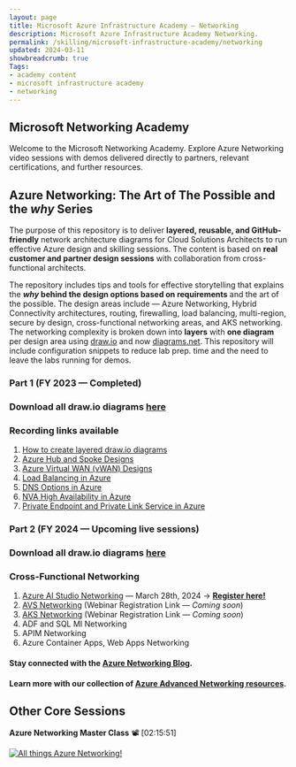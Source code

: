 ```yaml
---
layout: page
title: Microsoft Azure Infrastructure Academy — Networking
description: Microsoft Azure Infrastructure Academy Networking.
permalink: /skilling/microsoft-infrastructure-academy/networking
updated: 2024-03-11
showbreadcrumb: true
Tags:
- academy content
- microsoft infrastructure academy
- networking
---
```


## Microsoft Networking Academy
Welcome to the Microsoft Networking Academy. Explore Azure Networking video sessions with demos delivered directly to partners, relevant certifications, and further resources.

## Azure Networking: The Art of The Possible and the *why* Series

The purpose of this repository is to deliver **layered, reusable, and GitHub-friendly** network architecture diagrams for Cloud Solutions Architects to run effective Azure design and skilling sessions. The content is based on **real customer and partner design sessions** with collaboration from cross-functional architects. 

The repository includes tips and tools for effective storytelling that explains the ***why* behind the design options based on requirements** and the art of the possible. The design areas include — Azure Networking, Hybrid Connectivity architectures, routing, firewalling, load balancing, multi-region, secure by design, cross-functional networking areas, and AKS networking. The networking complexity is broken down into **layers** with **one diagram** per design area using [draw.io](https://app.diagrams.net/) and now [diagrams.net](https://www.diagrams.net/). This repository will include configuration snippets to reduce lab prep. time and the need to leave the labs running for demos.

### Part 1 (FY 2023 — Completed)
### Download all draw.io diagrams [here](/diagrams)

### Recording links available

1. [How to create layered draw.io diagrams](https://www.youtube.com/watch?v=-5tKnS03I5Y&t=998s)
2. [Azure Hub and Spoke Designs](https://nnstorage101.blob.core.windows.net/public-recordings/Session-1-Azure-Hub-spoke-architecture.mp4)
3. [Azure Virtual WAN (vWAN) Designs](https://nnstorage101.blob.core.windows.net/public-recordings/session-2-Azure-vWAN-designs.mp4)
4. [Load Balancing in Azure](https://nnstorage101.blob.core.windows.net/public-recordings/session-3-load-balancing-in-azure.mp4)
5. [DNS Options in Azure](https://nnstorage101.blob.core.windows.net/public-recordings/Session-4-dns-options-in-azure.mp4)
6. [NVA High Availability in Azure](https://nnstorage101.blob.core.windows.net/public-recordings/session-5-nva-ha-in-azure.mp4)
7. [Private Endpoint and Private Link Service in Azure](https://nnstorage101.blob.core.windows.net/public-recordings/session-6-private-endpoint.mp4)

   
### Part 2 (FY 2024 — Upcoming live sessions)
### Download all draw.io diagrams [here](/diagrams)

### Cross-Functional Networking

1. [Azure AI Studio Networking](#Azure-AI-Studio-Network-design) — March 28th, 2024 -> **[Register here!](https://msit.events.teams.microsoft.com/event/0a8c1351-b4d6-47e1-8924-06d505a53439@72f988bf-86f1-41af-91ab-2d7cd011db47)**
2. [AVS Networking](#Azure-VMWare-Solutions-Network-design) (Webinar Registration Link —  *Coming soon*)
3. [AKS Networking](#AKS-Networking) (Webinar Registration Link —  *Coming soon*)
4. ADF and SQL MI Networking
5. APIM Networking
6. Azure Container Apps, Web Apps Networking

#### Stay connected with the [Azure Networking Blog](https://techcommunity.microsoft.com/t5/azure-networking-blog/bg-p/AzureNetworkingBlog).

#### Learn more with our collection of [Azure Advanced Networking resources](/PartnerResources/skilling/microsoft-infrastructure-academy/resources/azure-networking).

## Other Core Sessions

**Azure Networking Master Class** 📽️ [02:15:51]

[![All things Azure Networking!](https://img.youtube.com/vi/9DuTWSvsLXM/mqdefault.jpg)](https://www.youtube.com/watch?v=9DuTWSvsLXM)